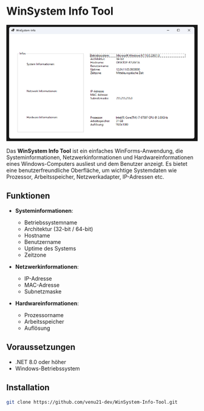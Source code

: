 # WinSystem Info Tool

<img src="WinSystem-Info Tool_Preview.png" width="600px">

Das **WinSystem Info Tool** ist ein einfaches WinForms-Anwendung, die Systeminformationen, Netzwerkinformationen und Hardwareinformationen eines Windows-Computers ausliest und dem Benutzer anzeigt. Es bietet eine benutzerfreundliche Oberfläche, um wichtige Systemdaten wie Prozessor, Arbeitsspeicher, Netzwerkadapter, IP-Adressen etc.

## Funktionen

- **Systeminformationen**:
  - Betriebssystemname
  - Architektur (32-bit / 64-bit)
  - Hostname
  - Benutzername
  - Uptime des Systems
  - Zeitzone
  
- **Netzwerkinformationen**:
  - IP-Adresse
  - MAC-Adresse
  - Subnetzmaske

- **Hardwareinformationen**:
  - Prozessorname
  - Arbeitsspeicher
  - Auflösung


## Voraussetzungen

- .NET 8.0 oder höher
- Windows-Betriebssystem

## Installation
   
   ```bash
   git clone https://github.com/venu21-dev/WinSystem-Info-Tool.git
